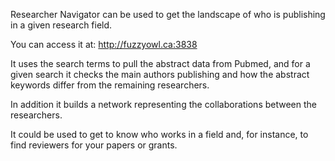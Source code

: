 Researcher Navigator can be used to get the landscape of who is publishing in a given research field.

You can access it at:
http://fuzzyowl.ca:3838

It uses the search terms to pull the abstract data from Pubmed, and for a given search it checks the main authors publishing and how the abstract keywords differ from the remaining researchers.

In addition it builds a network representing the collaborations between the researchers.

It could be used to get to know who works in a field and, for instance, to find reviewers for your papers or grants.
